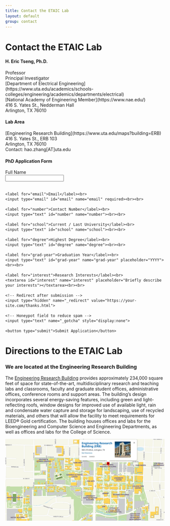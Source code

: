 ```yaml
---
title: Contact the ETAIC Lab
layout: default
group: contact
---
```


# Contact the ETAIC Lab

<div class="row">

<div class="col-md-4">

  <h4>H. Eric Tseng, Ph.D.</h4>
  Professor<br>
  Principal Investigator<br>
  [Department of Electrical Engineering](https://www.uta.edu/academics/schools-colleges/engineering/academics/departments/electrical)<br>
  [National Academy of Engineering Member](https://www.nae.edu/)<br>
  416 S. Yates St., Nedderman Hall<br>
  Arlington, TX 76010<br>
  <!-- Email intentionally hidden -->

</div>

<div class="col-md-4">

  <h4>Lab Area </h4>
  [Engineering Research Building](https://www.uta.edu/maps?building=ERB)<br>
  416 S. Yates St., ERB 103<br>
  Arlington, TX 76010<br>
  Contact: hao.zhang[AT]uta.edu<br>

</div>

<div class="col-md-4">

  <h4>PhD Application Form</h4>

  <form action="https://formspree.io/f/mvgqnnnq" method="POST">
    <label for="name">Full Name</label><br>
    <input type="text" id="name" name="name" required><br><br>

    <label for="email">Email</label><br>
    <input type="email" id="email" name="email" required><br><br>

    <label for="number">Contact Number</label><br>
    <input type="text" id="number" name="number"><br><br>

    <label for="school">Current / Last University</label><br>
    <input type="text" id="school" name="school"><br><br>

    <label for="degree">Highest Degree</label><br>
    <input type="text" id="degree" name="degree"><br><br>

    <label for="grad-year">Graduation Year</label><br>
    <input type="text" id="grad-year" name="grad-year" placeholder="YYYY"><br><br>

    <label for="interest">Research Interests</label><br>
    <textarea id="interest" name="interest" placeholder="Briefly describe your interests"></textarea><br><br>

    <!-- Redirect after submission -->
    <input type="hidden" name="_redirect" value="https://your-site.com/thanks.html">

    <!-- Honeypot field to reduce spam -->
    <input type="text" name="_gotcha" style="display:none">

    <button type="submit">Submit Application</button>
  </form>

</div>

</div>



# Directions to the ETAIC Lab
### We are located at the Engineering Research Building
The [Engineering Research Building](https://www.uta.edu/maps?building=ERB) provides approximately 234,000 square feet of space for state-of-the-art, multidisciplinary research and teaching labs and classrooms, faculty and graduate student offices, administrative offices, conference rooms and support areas. The building’s design incorporates several energy-saving features, including green and light-reflecting roofs, window designs for improved use of available light, rain and condensate water capture and storage for landscaping, use of recycled materials, and others that will allow the facility to meet requirements for LEED® Gold certification. The building houses offices and labs for the Bioengineering and Computer Science and Engineering Departments, as well as offices and labs for the College of Science.

<img class="img-fluid" src="/static/img/map_to_ERB.png" alt="Map of Mission Bay">
